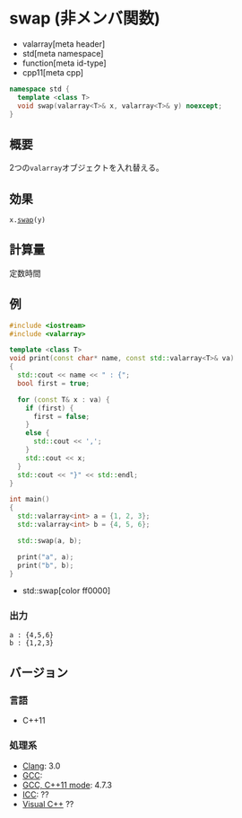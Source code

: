 # swap (非メンバ関数)
* valarray[meta header]
* std[meta namespace]
* function[meta id-type]
* cpp11[meta cpp]

```cpp
namespace std {
  template <class T>
  void swap(valarray<T>& x, valarray<T>& y) noexcept;
}
```

## 概要
2つの`valarray`オブジェクトを入れ替える。


## 効果
`x.`[`swap`](swap.md)`(y)`


## 計算量
定数時間


## 例
```cpp
#include <iostream>
#include <valarray>

template <class T>
void print(const char* name, const std::valarray<T>& va)
{
  std::cout << name << " : {";
  bool first = true;

  for (const T& x : va) {
    if (first) {
      first = false;
    }
    else {
      std::cout << ',';
    }
    std::cout << x;
  }
  std::cout << "}" << std::endl;
}

int main()
{
  std::valarray<int> a = {1, 2, 3};
  std::valarray<int> b = {4, 5, 6};

  std::swap(a, b);

  print("a", a);
  print("b", b);
}
```
* std::swap[color ff0000]

### 出力
```
a : {4,5,6}
b : {1,2,3}
```


## バージョン
### 言語
- C++11

### 処理系
- [Clang](/implementation.md#clang): 3.0
- [GCC](/implementation.md#gcc): 
- [GCC, C++11 mode](/implementation.md#gcc): 4.7.3
- [ICC](/implementation.md#icc): ??
- [Visual C++](/implementation.md#visual_cpp) ??


